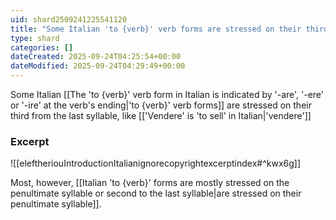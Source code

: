 ```yaml
---
uid: shard2509241225541120
title: "Some Italian 'to {verb}' verb forms are stressed on their third from the last syllable"
type: shard
categories: []
dateCreated: 2025-09-24T04:25:54+00:00
dateModified: 2025-09-24T04:29:49+00:00
---
```

Some Italian [[The 'to {verb}' verb form in Italian is indicated by '-are', '-ere' or '-ire' at the verb's ending|'to {verb}' verb forms]] are stressed on their third from the last syllable, like [['Vendere' is 'to sell' in Italian|'vendere']]
### Excerpt
![[eleftheriouIntroductionItalianignorecopyrightexcerptindex#^kwx6g]]

Most, however, [[Italian 'to {verb}' forms are mostly stressed on the penultimate syllable or second to the last syllable|are stressed on their penultimate syllable]].